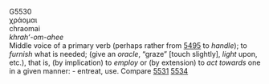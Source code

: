 G5530  
χράομαι  
chraomai  
*khrah‘-om-ahee*  
Middle voice of a primary verb (perhaps rather from [5495](g5495) to
*handle*); to *furnish* what is needed; (give an *oracle*, “graze”
\[touch slightly\], *light* upon, etc.), that is, (by implication) to
*employ* or (by extension) to *act* *towards* one in a given manner: -
entreat, use. Compare [5531](g5531) [5534](g5534)  
